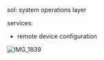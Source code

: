 sol: system operations layer

services: 
- remote device configuration

![IMG_1839](https://user-images.githubusercontent.com/29021211/126042480-3458b701-8aa4-4596-9a37-3b08449ef58c.JPG)
